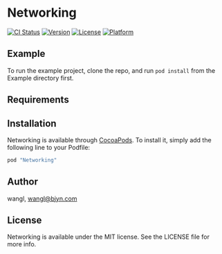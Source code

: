 # Networking

[![CI Status](http://img.shields.io/travis/wangl/Networking.svg?style=flat)](https://travis-ci.org/wangl/Networking)
[![Version](https://img.shields.io/cocoapods/v/Networking.svg?style=flat)](http://cocoapods.org/pods/Networking)
[![License](https://img.shields.io/cocoapods/l/Networking.svg?style=flat)](http://cocoapods.org/pods/Networking)
[![Platform](https://img.shields.io/cocoapods/p/Networking.svg?style=flat)](http://cocoapods.org/pods/Networking)

## Example

To run the example project, clone the repo, and run `pod install` from the Example directory first.

## Requirements

## Installation

Networking is available through [CocoaPods](http://cocoapods.org). To install
it, simply add the following line to your Podfile:

```ruby
pod "Networking"
```

## Author

wangl, wangl@bjyn.com

## License

Networking is available under the MIT license. See the LICENSE file for more info.

